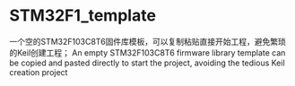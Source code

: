 # STM32F1_template
一个空的STM32F103C8T6固件库模板，可以复制粘贴直接开始工程，避免繁琐的Keil创建工程；
An empty STM32F103C8T6 firmware library template can be copied and pasted directly to start the project, avoiding the tedious Keil creation project
